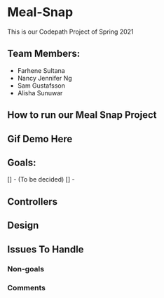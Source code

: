 # Meal-Snap
This is our Codepath Project of Spring 2021

## Team Members:
- Farhene Sultana
- Nancy Jennifer Ng
- Sam Gustafsson
- Alisha Sunuwar

## How to run our Meal Snap Project

## Gif Demo Here


## Goals:
[] - (To be decided)
[] - 

## Controllers

## Design

## Issues To Handle

### Non-goals

### Comments

